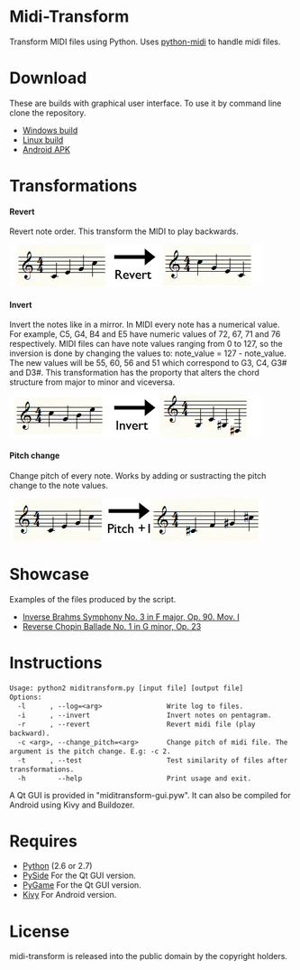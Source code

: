 Midi-Transform
============

Transform MIDI files using Python. Uses [python-midi](https://github.com/vishnubob/python-midi) to handle midi files.

Download
===========

These are builds with graphical user interface. To use it by command line clone the repository.

* [Windows build](https://docs.google.com/file/d/0B3A4M1pvdmsGRDB3NVBmbTR5WEE)
* [Linux build](https://drive.google.com/file/d/0B3A4M1pvdmsGZEFOT21mTVpveUE/view?usp=sharing)
* [Android APK](https://drive.google.com/file/d/0B3A4M1pvdmsGSHdTTXQzVkxwclk/view?usp=sharing)

Transformations
===============
#### Revert
Revert note order. This transform the MIDI to play backwards.

![Revert example](extra/RevertTransform.png?raw=true "Revert example")

#### Invert
Invert the notes like in a mirror. In MIDI every note has a numerical value. For example, C5, G4, B4 and E5 have numeric values of 72, 67, 71 and 76 respectively. MIDI files can have note values ranging from 0 to 127, so the inversion is done by changing the values to: note_value = 127 - note_value. The new values will be 55, 60, 56 and 51 which correspond to G3, C4, G3# and D3#. This transformation has the proporty that alters the chord structure from major to minor and viceversa.

![Invert example](extra/InvertTransform.png?raw=true "Invert example")

#### Pitch change
Change pitch of every note. Works by adding or sustracting the pitch change to the note values.

![Pitch change example](extra/PitchTransform.png?raw=true "Pitch change example")

Showcase
===========

Examples of the files produced by the script.

* [Inverse Brahms Symphony No. 3 in F major, Op. 90. Mov. I](https://www.youtube.com/watch?v=kfrJyiVtBUI)
* [Reverse Chopin Ballade No. 1 in G minor, Op. 23](https://www.youtube.com/watch?v=8sbFRNm7dDo)


Instructions
===========
```
Usage: python2 miditransform.py [input file] [output file]
Options:
  -l      , --log=<arg>                Write log to files.
  -i      , --invert                   Invert notes on pentagram.
  -r      , --revert                   Revert midi file (play backward).
  -c <arg>, --change_pitch=<arg>       Change pitch of midi file. The argument is the pitch change. E.g: -c 2.
  -t      , --test                     Test similarity of files after transformations.
  -h        --help                     Print usage and exit.
```

A Qt GUI is provided in "miditransform-gui.pyw". It can also be compiled for Android using Kivy and Buildozer.

Requires
===========

* [Python](http://www.python.org/download/) (2.6 or 2.7)
* [PySide](http://qt-project.org/wiki/PySide) For the Qt GUI version.
* [PyGame](http://pygame.org) For the Qt GUI version.
* [Kivy](http://kivy.org) For Android version.

License
===========
midi-transform is released into the public domain by the copyright holders.